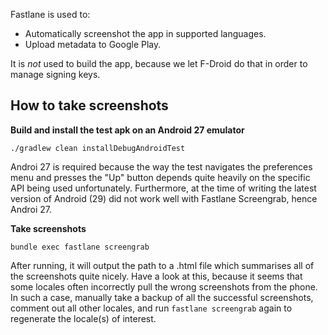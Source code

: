 Fastlane is used to:

* Automatically screenshot the app in supported languages.
* Upload metadata to Google Play.

It is *not* used to build the app, because we let F-Droid do that in order to manage signing keys.

## How to take screenshots

**Build and install the test apk on an Android 27 emulator**

```
./gradlew clean installDebugAndroidTest
```

Androi 27 is required because the way the test navigates the preferences menu and presses the "Up" button
depends quite heavily on the specific API being used unfortunately. Furthermore, at the time of writing
the latest version of Android (29) did not work well with Fastlane Screengrab, hence Androi 27.

**Take screenshots**

`bundle exec fastlane screengrab`

After running, it will output the path to a .html file which summarises all of the screenshots quite nicely.
Have a look at this, because it seems that some locales often incorrectly pull the wrong screenshots from the phone.
In such a case, manually take a backup of all the successful screenshots, comment out all other locales, and run
`fastlane screengrab` again to regenerate the locale(s) of interest.
